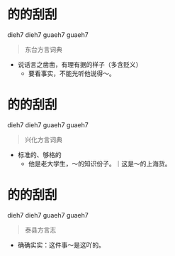 # 的的刮刮
dieh7 dieh7 guaeh7 guaeh7
> 东台方言词典
- 说话言之凿凿，有理有据的样子（多含贬义）
  - 要看事实，不能光听他说得～。

# 的的刮刮
dieh7 dieh7 guaeh7 guaeh7
> 兴化方言词典
- 标准的、够格的
  - 他是老大学生，～的知识份子。｜这是～的上海货。

# 的的刮刮
dieh7 dieh7 guaeh7 guaeh7
> 泰县方言志
- 确确实实：这件事～是这吖的。
